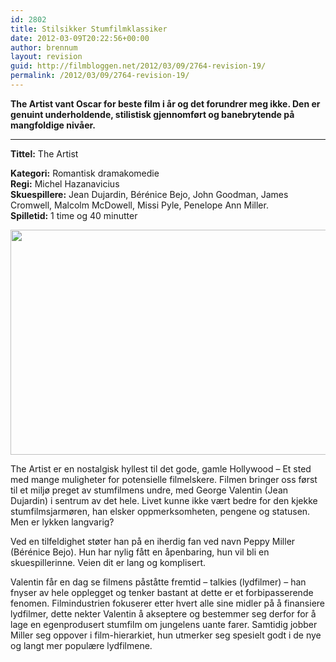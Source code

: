```yaml
---
id: 2802
title: Stilsikker Stumfilmklassiker
date: 2012-03-09T20:22:56+00:00
author: brennum
layout: revision
guid: http://filmbloggen.net/2012/03/09/2764-revision-19/
permalink: /2012/03/09/2764-revision-19/
---
```

**The Artist vant Oscar for beste film i år og det forundrer meg ikke. Den er genuint underholdende, stilistisk gjennomført og banebrytende på mangfoldige nivåer.**  
****

**<!--more-->Tittel:** The Artist

  
**Kategori:** Romantisk dramakomedie  
**Regi:** Michel Hazanavicius  
**Skuespillere:** Jean Dujardin, Bérénice Bejo, John Goodman, James Cromwell, Malcolm McDowell, Missi Pyle, Penelope Ann Miller.  
**Spilletid:** 1 time og 40 minutter

<a href="http://filmbloggen.net/?attachment_id=2784" rel="attachment wp-att-2784"><img class="alignnone size-large wp-image-2784" src="http://filmbloggen.net/wp-content/uploads//2012/03/the_artist_3-620x360.jpg" alt="" width="620" height="360" /></a>

The Artist er en nostalgisk hyllest til det gode, gamle Hollywood &#8211; Et sted med mange muligheter for potensielle filmelskere. Filmen bringer oss først til et miljø preget av stumfilmens undre, med George Valentin (Jean Dujardin) i sentrum av det hele. Livet kunne ikke vært bedre for den kjekke stumfilmsjarmøren, han elsker oppmerksomheten, pengene og statusen. Men er lykken langvarig?

Ved en tilfeldighet støter han på en iherdig fan ved navn Peppy Miller (Bérénice Bejo). Hun har nylig fått en åpenbaring, hun vil bli en skuespillerinne. Veien dit er lang og komplisert.

Valentin får en dag se filmens påståtte fremtid &#8211; talkies (lydfilmer) &#8211; han fnyser av hele opplegget og tenker bastant at dette er et forbipasserende fenomen. Filmindustrien fokuserer etter hvert alle sine midler på å finansiere lydfilmer, dette nekter Valentin å akseptere og bestemmer seg derfor for å lage en egenprodusert stumfilm om jungelens uante farer. Samtidig jobber Miller seg oppover i film-hierarkiet, hun utmerker seg spesielt godt i de nye og langt mer populære lydfilmene.
